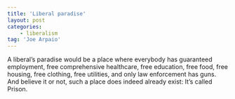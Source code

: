 ```yaml
---
title: 'Liberal paradise'
layout: post
categories:
    - liberalism
tag: 'Joe Arpaio'
---
```


A liberal’s paradise would be a place where everybody has guaranteed employment, free comprehensive healthcare, free education, free food, free housing, free clothing, free utilities, and only law enforcement has guns. And believe it or not, such a place does indeed already exist: It’s called Prison.